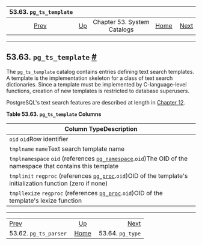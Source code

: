 <!--?xml version="1.0" encoding="UTF-8" standalone="no"?-->

|                  53.63. `pg_ts_template`                 |                                                   |                             |                                                       |                                                |
| :------------------------------------------------------: | :------------------------------------------------ | :-------------------------: | ----------------------------------------------------: | ---------------------------------------------: |
| [Prev](catalog-pg-ts-parser.html "53.62. pg_ts_parser")  | [Up](catalogs.html "Chapter 53. System Catalogs") | Chapter 53. System Catalogs | [Home](index.html "PostgreSQL 17devel Documentation") |  [Next](catalog-pg-type.html "53.64. pg_type") |

***

## 53.63. `pg_ts_template` [#](#CATALOG-PG-TS-TEMPLATE)

The `pg_ts_template` catalog contains entries defining text search templates. A template is the implementation skeleton for a class of text search dictionaries. Since a template must be implemented by C-language-level functions, creation of new templates is restricted to database superusers.

PostgreSQL's text search features are described at length in [Chapter 12](textsearch.html "Chapter 12. Full Text Search").

**Table 53.63. `pg_ts_template` Columns**

| Column TypeDescription                                                                                                                                         |
| -------------------------------------------------------------------------------------------------------------------------------------------------------------- |
| `oid` `oid`Row identifier                                                                                                                                      |
| `tmplname` `name`Text search template name                                                                                                                     |
| `tmplnamespace` `oid` (references [`pg_namespace`](catalog-pg-namespace.html "53.32. pg_namespace").`oid`)The OID of the namespace that contains this template |
| `tmplinit` `regproc` (references [`pg_proc`](catalog-pg-proc.html "53.39. pg_proc").`oid`)OID of the template's initialization function (zero if none)         |
| `tmpllexize` `regproc` (references [`pg_proc`](catalog-pg-proc.html "53.39. pg_proc").`oid`)OID of the template's lexize function                              |

***

|                                                          |                                                       |                                                |
| :------------------------------------------------------- | :---------------------------------------------------: | ---------------------------------------------: |
| [Prev](catalog-pg-ts-parser.html "53.62. pg_ts_parser")  |   [Up](catalogs.html "Chapter 53. System Catalogs")   |  [Next](catalog-pg-type.html "53.64. pg_type") |
| 53.62. `pg_ts_parser`                                    | [Home](index.html "PostgreSQL 17devel Documentation") |                               53.64. `pg_type` |
